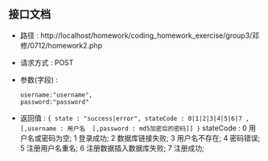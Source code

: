 
## 接口文档

- 路径      : http://localhost/homework/coding_homework_exercise/group3/邓修/0712/homework2.php

- 请求方式   : POST 

- 参数(字段) : 

      username:"username",
      password:"password" 

- 返回值     : 
      ```
            {
                  state : "success|error",
                  stateCode : 0|1|2|3|4|5|6|7 , 
                  [,username : 用户名  [,password : md5加密后的密码]]
            }
      ```
      stateCode : 0 用户名或密码为空;
                  1 登录成功;
                  2 数据库链接失败;
                  3 用户名不存在;
                  4 密码错误;
                  5 注册用户名重名;
                  6 注册数据插入数据库失败;
                  7 注册成功;